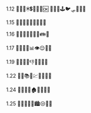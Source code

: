 1.12
📑🚛💕🖲💲🤽📑👣🆗
📑🚛🏉🕹🐦🛷🙋🤾🆗

1.15
📑🚛🐘🤽🐖😫🐓🍒🆗

1.16
📑🚛😏🌻💆🐰🍉👪🆗

1.17
💭🚝🐖🐾📊👁😌🌺🆗

1.19
📑🚛👕🐴👎🍇🎄🛴🆗

1.22
📑🚝📚🤰💹🤼💙🔰🆗

1.24
📑🚚👏🕎🏚🤾🧐👦🆗

1.25
📑🚙🍌🤨💚🏙😒👡🆗